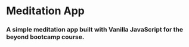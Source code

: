 # Meditation App
### A simple meditation app built with Vanilla JavaScript for the beyond bootcamp course.
